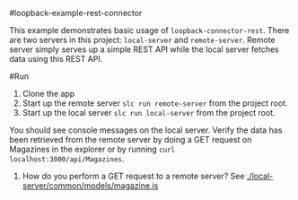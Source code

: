 #loopback-example-rest-connector

This example demonstrates basic usage of `loopback-connector-rest`. There are
two servers in this project: `local-server` and `remote-server`. Remote server
simply serves up a simple REST API while the local server fetches data using
this REST API.

#Run
1. Clone the app
2. Start up the remote server `slc run remote-server` from the project root.
3. Start up the local server `slc run local-server` from the project root.

You should see console messages on the local server. Verify the data has been
retrieved from the remote server by doing a GET request on Magazines in the
explorer or by running `curl localhost:3000/api/Magazines`.

1. How do you perform a GET request to a remote server?
See [./local-server/common/models/magazine.js](local-server/common/models/magazine.js)

[strongloop-website]: http://strongloop.com/
